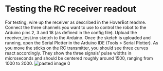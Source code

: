 # Testing the RC receiver readout

For testing, wire up the receiver as described in the HoverBot readme. 
Connect the three channels you want to use to control the robot to the Arduino pins 2, 3 and 18 (as defined in the config file). 
Upload the receiver_test.ino sketch to the Arduino.
Once the sketch is uploaded and running, open the Serial Plotter in the Arduino IDE (Tools > Serial Plotter). 
As you move the sticks on the RC transmitter, you should see three curves react accordingly. 
They show the three signals’ pulse widths in microseconds and should be centered roughly around 1500, ranging from 1000 to 2000.
![pasted image 0](https://user-images.githubusercontent.com/8363989/58373131-649e6680-7f29-11e9-90ea-4ef4302ebc89.png)
